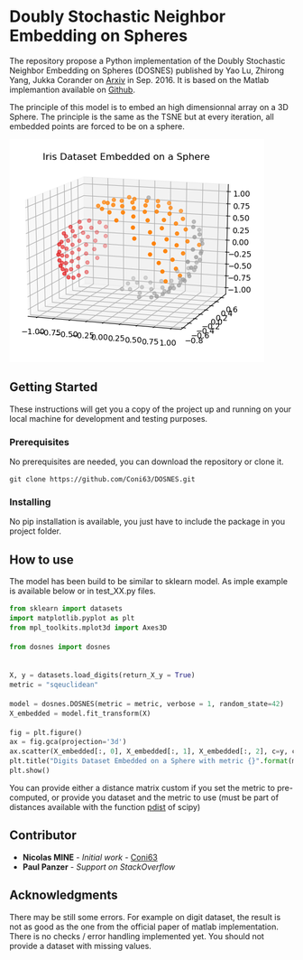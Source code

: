 # Doubly Stochastic Neighbor Embedding on Spheres

The repository propose a Python implementation of the Doubly Stochastic Neighbor Embedding on Spheres (DOSNES) published by Yao Lu, Zhirong Yang, Jukka Corander on [Arxiv](https://arxiv.org/abs/1609.01977) in Sep. 2016. It is based on the Matlab implemantion available on [Github](https://github.com/yaolubrain/DOSNES). 

The principle of this model is to embed an high dimensionnal array on a 3D Sphere. The principle is the same as the TSNE but at every iteration, all embedded points are forced to be on a sphere. 

![rendering](https://github.com/Coni63/DOSNES/blob/master/images/iris.png)

## Getting Started

These instructions will get you a copy of the project up and running on your local machine for development and testing purposes.

### Prerequisites

No prerequisites are needed, you can download the repository or clone it. 

```
git clone https://github.com/Coni63/DOSNES.git
```

### Installing

No pip installation is available, you just have to include the package in you project folder.


## How to use

The model has been build to be similar to sklearn model. As imple example is available below or in test_XX.py files.

```python
from sklearn import datasets
import matplotlib.pyplot as plt
from mpl_toolkits.mplot3d import Axes3D

from dosnes import dosnes

 
X, y = datasets.load_digits(return_X_y = True)
metric = "sqeuclidean"

model = dosnes.DOSNES(metric = metric, verbose = 1, random_state=42)
X_embedded = model.fit_transform(X)

fig = plt.figure()
ax = fig.gca(projection='3d')
ax.scatter(X_embedded[:, 0], X_embedded[:, 1], X_embedded[:, 2], c=y, cmap=plt.cm.Set1)
plt.title("Digits Dataset Embedded on a Sphere with metric {}".format(metric))
plt.show()
```

You can provide either a distance matrix custom if you set the metric to pre-computed, or provide you dataset and the metric to use (must be part of distances available with the function [pdist](https://docs.scipy.org/doc/scipy/reference/generated/scipy.spatial.distance.pdist.html) of scipy)


## Contributor

* **Nicolas MINE** - *Initial work* - [Coni63](https://github.com/Coni63)
* **Paul Panzer** - *Support on StackOverflow*


## Acknowledgments

There may be still some errors. For example on digit dataset, the result is not as good as the one from the official paper of matlab implementation.
There is no checks / error handling implemented yet.
You should not provide a dataset with missing values. 